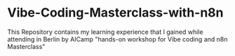 # Vibe-Coding-Masterclass-with-n8n
This Repository contains my learning experience that I gained while attending in Berlin by AICamp "hands-on workshop for Vibe coding and n8n Masterclass"
